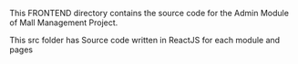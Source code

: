 This FRONTEND directory contains the source code for the Admin Module of Mall Management Project.

This src folder has Source code written in ReactJS for each module and pages
